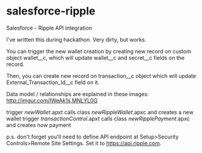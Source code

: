# salesforce-ripple
Salesforce - Ripple API integration

I've written this during hackathon. Very dirty, but works.

You can trigger the new wallet creation by creating new record on custom object wallet__c, which will update wallet__c and secret__c fields on the record.

Then, you can create new record on transaction__c object which will update External_Transaction_Id__c field on it.

Data model / relationships are explained in these images: http://imgur.com/IWeAk1s,MNLYL0G

trigger *newWallet*.apxt calls class *newRippleWallet*.apxc and creates a new wallet
trigger *transactionControl*.apxt calls class *newRipplePayment*.apxc and creates now payment


p.s. don't forget you'll need to define API endpoint at Setup>Security Controls>Remote Site Settings. Set it to https://api.ripple.com.
